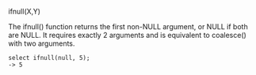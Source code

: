 ifnull(X,Y)

The ifnull() function returns the first non-NULL argument, or NULL if both are NULL. It requires exactly 2 arguments and is equivalent to coalesce() with two arguments.

```
select ifnull(null, 5);
-> 5
```
